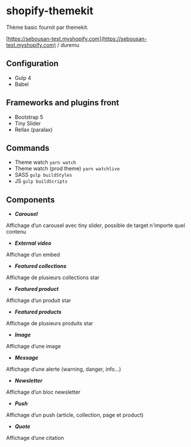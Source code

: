# shopify-themekit
Thème basic fournit par themekit.

[https://sebousan-test.myshopify.com](https://sebousan-test.myshopify.com) / duremu

## Configuration
* Gulp 4
* Babel

## Frameworks and plugins front
* Bootstrap 5
* Tiny Slider
* Rellax (paralax)

## Commands
* Theme watch ```yarn watch```
* Theme watch (prod theme) ```yarn watchlive```
* SASS ```gulp buildStyles```
* JS ```gulp buildScripts```

## Components
* ***Carousel***

Affichage d’un carousel avec tiny slider, possible de target n'importe quel contenu
* ***External video***

Affichage d’un embed
* ***Featured collections***

Affichage de plusieurs collections star
* ***Featured product***

Affichage d’un produit star
* ***Featured products***

Affichage de plusieurs produits star
* ***Image***

Affichage d’une image
* ***Message***

Affichage d’une alerte (warning, danger, info…)
* ***Newsletter***

Affichage d’un bloc newsletter
* ***Push***

Affichage d’un push (article, collection, page et product)
* ***Quote***

Affichage d’une citation
